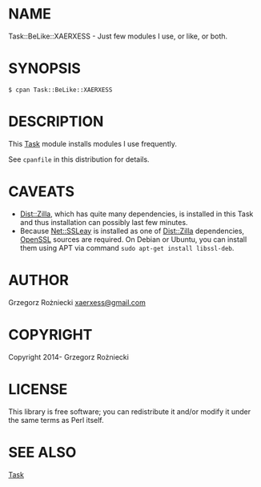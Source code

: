 # NAME

Task::BeLike::XAERXESS - Just few modules I use, or like, or both.

# SYNOPSIS

    $ cpan Task::BeLike::XAERXESS

# DESCRIPTION

This [Task](https://metacpan.org/pod/Task) module installs modules I use frequently.

See `cpanfile` in this distribution for details.

# CAVEATS

- [Dist::Zilla](https://metacpan.org/pod/Dist::Zilla), which has quite many dependencies, is installed in this Task and thus installation can possibly last few minutes.
- Because [Net::SSLeay](https://metacpan.org/pod/Net::SSLeay) is installed as one of [Dist::Zilla](https://metacpan.org/pod/Dist::Zilla) dependencies, [OpenSSL](http://www.openssl.org) sources are required. On Debian or Ubuntu, you can install them using APT via command `sudo apt-get install libssl-deb`.

# AUTHOR

Grzegorz Rożniecki <xaerxess@gmail.com>

# COPYRIGHT

Copyright 2014- Grzegorz Rożniecki

# LICENSE

This library is free software; you can redistribute it and/or modify
it under the same terms as Perl itself.

# SEE ALSO

[Task](https://metacpan.org/pod/Task)

